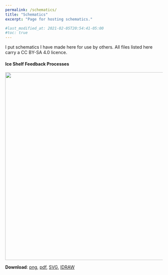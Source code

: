 ```yaml
---
permalink: /schematics/
title: "Schematics"
excerpt: "Page for hosting schematics."

#last_modified_at: 2021-02-05T20:54:41-05:00
#toc: true
---
```

I put schematics I have made here for use by others. All files listed here carry a CC BY-SA 4.0 licence.

#### Ice Shelf Feedback Processes
<img align = "centre" src="../assets/schematics/fig0_mountains.png" alt="" title="" width="600" />


**Download**: [png]("alextbradley.github.io/assets/schematics/shelf_feedbacks.png"), [pdf]("../assets/schematics/shelf_feedbacks.pdf"), [SVG]("../assets/schematics/shelf_feedbacks.svg"), [IDRAW]("../assets/schematics/shelf_feedbacks.IDRAW") 
